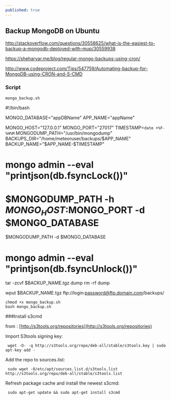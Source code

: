 ```yaml
---
published: true
---
```




## Backup MongoDB on Ubuntu

http://stackoverflow.com/questions/30558625/what-is-the-easiest-to-backup-a-mongodb-deployed-with-mup/30559938

https://sheharyar.me/blog/regular-mongo-backups-using-cron/

http://www.codeproject.com/Tips/547759/Automating-backup-for-MongoDB-using-CRON-and-S-CMD


### Script

    mongo_backup.sh
    

  #!/bin/bash
  
  MONGO_DATABASE="appDBName"
  APP_NAME="appName"

  MONGO_HOST="127.0.0.1"
  MONGO_PORT="27017"
  TIMESTAMP=`date +%F-%H%M`
  MONGODUMP_PATH="/usr/bin/mongodump"
  BACKUPS_DIR="/home/meteoruser/backups/$APP_NAME"
  BACKUP_NAME="$APP_NAME-$TIMESTAMP"
  
  # mongo admin --eval "printjson(db.fsyncLock())"
  # $MONGODUMP_PATH -h $MONGO_HOST:$MONGO_PORT -d $MONGO_DATABASE
  $MONGODUMP_PATH -d $MONGO_DATABASE
  # mongo admin --eval "printjson(db.fsyncUnlock())"
  
  tar -zcvf $BACKUP_NAME.tgz dump
  rm -rf dump
  
  wput $BACKUP_NAME.tgz ftp://login:password@ftp.domain.com/backups/


	chmod +x mongo_backup.sh
	bash mongo_backup.sh


###Install s3cmd

from : 
[http://s3tools.org/repositories](http://s3tools.org/repositories)

Import S3tools signing key:

     wget -O- -q http://s3tools.org/repo/deb-all/stable/s3tools.key | sudo apt-key add -

Add the repo to sources.list: 

     sudo wget -O/etc/apt/sources.list.d/s3tools.list http://s3tools.org/repo/deb-all/stable/s3tools.list

Refresh package cache and install the newest s3cmd: 

     sudo apt-get update && sudo apt-get install s3cmd
